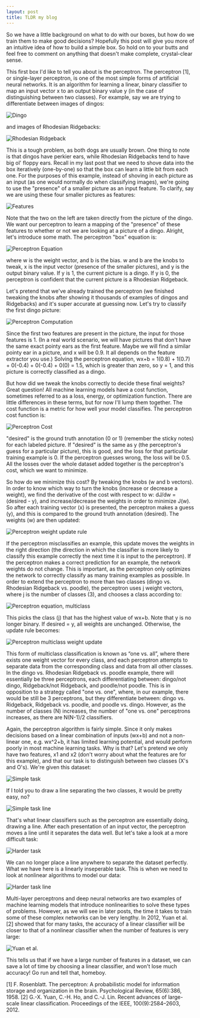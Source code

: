 ```yaml
---
layout: post
title: TLDR my blog
---
```


So we have a little background on what to do with our boxes, but how do we train them to make good decisions?  Hopefully this post will give you more of an intuitive idea of how to build a simple box.  So hold on to your butts and feel free to comment on anything that doesn't make complete, crystal-clear sense.  

This first box I'd like to tell you about is the perceptron.  The perceptron [1], or single-layer perceptron, is one of the most simple forms of artificial neural networks. It is an algorithm for learning a linear, binary classifier to map an input vector x to an output binary value y (in the case of distinguishing between two classes).  For example, say we are trying to differentiate between images of dingos:

![Dingo](/images/dingo.png)

and images of Rhodesian Ridgebacks:

![Rhodesian Ridgeback](/images/rhodesianridgeback.png)

This is a tough problem, as both dogs are usually brown.  One thing to note is that dingos have perkier ears, while Rhodesian Ridgebacks tend to have big ol' floppy ears.  Recall in my last post that we need to shove data into the box iteratively (one-by-one) so that the box can learn a little bit from each one.  For the purposes of this example, instead of shoving in each picture as an input (as one would normally do when classifying images), we're going to use the "presence" of a smaller picture as an input feature.  To clarify, say we are using these four smaller pictures as features: 

![Features](/images/features.png)

Note that the two on the left are taken directly from the picture of the dingo.  We want our perceptron to learn a mapping of the "presence" of these features to whether or not we are looking at a picture of a dingo.  Alright, let's introduce some math.  The perceptron "box" equation is: 

![Perceptron Equation](/images/perceptron.png)

where w is the weight vector, and b is the bias. w and b are the knobs to tweak, x is the input vector (presence of the smaller pictures), and y is the output binary value.  If y is 1, the current picture is a dingo.  If y is 0, the perceptron is confident that the current picture is a Rhodesian Ridgeback.  

Let's pretend that we've already trained the perceptron (we finished tweaking the knobs after showing it thousands of examples of dingos and Ridgebacks) and it's super accurate at guessing now.  Let's try to classify the first dingo picture:

![Perceptron Computation](/images/computation.png)

Since the first two features are present in the picture, the input for those features is 1.  (In a real world scenario, we will have pictures that don't have the same exact pointy ears as the first feature.  Maybe we will find a similar pointy ear in a picture, and x will be 0.9.  It all depends on the feature extractor you use.)  Solving the perceptron equation, wx+b = 1(0.8) + 1(0.7) + 0(-0.4) + 0(-0.4) + 0(0) = 1.5, which is greater than zero, so y = 1, and this picture is correctly classified as a dingo.

But how did we tweak the knobs correctly to decide these final weights?  Great question!  All machine learning models have a cost function, sometimes referred to as a loss, energy, or optimization function.  There are little differences in these terms, but for now I'll lump them together.  The cost function is a metric for how well your model classifies.  The perceptron cost function is:

![Perceptron Cost](/images/perceptroncost.png)

"desired" is the ground truth annotation (0 or 1) (remember the sticky notes) for each labeled picture.  If "desired" is the same as y (the perceptron's guess for a particular picture), this is good, and the loss for that particular training example is 0.  If the perceptron guesses wrong, the loss will be 0.5.  All the losses over the whole dataset added together is the perceptron's cost, which we want to minimize.

So how do we minimize this cost?  By tweaking the knobs (w and b vectors).  In order to know which way to turn the knobs (increase or decrease a weight), we find the derivative of the cost with respect to w: dJ/dw = (desired - y), and increase/decrease the weights in order to minimize J(w).  So after each training vector (x) is presented, the perceptron makes a guess (y), and this is compared to the ground truth annotation (desired).  The weights (w) are then updated:

![Perceptron weight update rule](/images/perceptronweightupdate.png)

If the perceptron misclassifies an example, this update moves the weights in the right direction (the direction in which the classifier is more likely to classify this example correctly the next time it is input to the perceptron). If the perceptron makes a correct prediction for an example, the network weights do not change. This is important, as the perceptron only optimizes the network to correctly classify as many training examples as possible.  In order to extend the perceptron to more than two classes (dingo vs. Rhodesian Ridgeback vs. poodle), the perceptron uses j weight vectors, where j is the number of classes (3), and chooses a class according to:

![Perceptron equation, multiclass](/images/perceptronmulticlass.png)

This picks the class (j) that has the highest value of wx+b.  Note that y is no longer binary. If desired = y, all weights are unchanged. Otherwise, the update rule becomes:

![Perceptron multiclass weight update](/images/perceptronmulticlassweightupdate.png)

This form of multiclass classification is known as “one vs. all”, where there exists one weight vector for every class, and each perceptron attempts to separate data from the corresponding class and data from all other classes.  In the dingo vs. Rhodesian Ridgeback vs. poodle example, there will essentially be three perceptrons, each differentiating between: dingo/not dingo, Ridgeback/not Ridgeback, and poodle/not poodle.  This is in opposition to a strategy called "one vs. one", where, in our example, there would be still be 3 perceptrons, but they differentiate between: dingo vs. Ridgeback, Ridgeback vs. poodle, and poodle vs. dingo. However, as the number of classes (N) increases, the number of "one vs. one" perceptrons increases, as there are N(N-1)/2 classifiers.

Again, the perceptron algorithm is fairly simple.  Since it only makes decisions based on a linear combination of inputs (wx+b) and not a non-linear one, e.g. wx^2+b, it has limited learning potential, and would perform poorly in most machine learning tasks.  Why is that?  Let's pretend we only have two features, x1 and x2 (don't worry about what the features are for this example), and that our task is to distinguish between two classes (X's and O's).  We're given this dataset:

![Simple task](/images/linear0.png)

If I told you to draw a line separating the two classes, it would be pretty easy, no?

![Simple task line](/images/linear1.png)

That's what linear classifiers such as the perceptron are essentially doing, drawing a line.  After each presentation of an input vector, the perceptron moves a line until it separates the data well.  But let's take a look at a more difficult task:

![Harder task](/images/linear2.png)

We can no longer place a line anywhere to separate the dataset perfectly.  What we have here is a linearly inseperable task.  This is when we need to look at nonlinear algorithms to model our data:

![Harder task line](/images/linear3.png)

Multi-layer perceptrons and deep neural networks are two examples of machine learning models that introduce nonlinearities to solve these types of problems.  However, as we will see in later posts, the time it takes to train some of these complex networks can be very lengthy.  In 2012, Yuan et al. [2] showed that for many tasks, the accuracy of a linear classifier will be closer to that of a nonlinear classifier when the number of features is very large:

![Yuan et al.](/images/yuan.png)

This tells us that if we have a large number of features in a dataset, we can save a lot of time by choosing a linear classifier, and won't lose much accuracy!  Go run and tell that, homeboy.  




[1] F. Rosenblatt. The perceptron: A probabilistic model for information storage and organization in the brain. Psychological Review, 65(6):386, 1958.
[2] G.-X. Yuan, C.-H. Ho, and C.-J. Lin. Recent advances of large-scale linear classification. Proceedings of the IEEE, 100(9):2584–2603, 2012.

